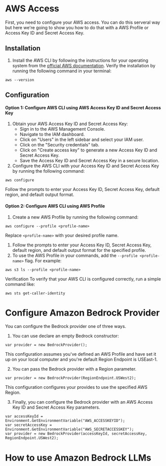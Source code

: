 # AWS Access
First, you need to configure your AWS access.  You can do this serveral way but here we're going to show you how to do that with a AWS Profile or Access Key ID and Secret Access Key.


## Installation

1. Install the AWS CLI by following the instructions for your operating system from the [official AWS documentation](https://docs.aws.amazon.com/cli/latest/userguide/getting-started-install.html).
Verify the installation by running the following command in your terminal:
```
aws --version
```

## Configuration

#### Option 1: Configure AWS CLI using AWS Access Key ID and Secret Access Key
1. Obtain your AWS Access Key ID and Secret Access Key:
    - Sign in to the AWS Management Console.
    - Navigate to the IAM dashboard.
    - Click on "Users" in the left sidebar and select your IAM user.
    - Click on the "Security credentials" tab.
    - Click on "Create access key" to generate a new Access Key ID and Secret Access Key.
    - Save the Access Key ID and Secret Access Key in a secure location.
1. Configure the AWS CLI with your Access Key ID and Secret Access Key by running the following command:
```
aws configure
```
Follow the prompts to enter your Access Key ID, Secret Access Key, default region, and default output format.

#### Option 2: Configure AWS CLI using AWS Profile
1. Create a new AWS Profile by running the following command:
```
aws configure --profile <profile-name>
```
Replace `<profile-name>` with your desired profile name.
1. Follow the prompts to enter your Access Key ID, Secret Access Key, default region, and default output format for the specified profile.
1. To use the AWS Profile in your commands, add the `--profile <profile-name>` flag. For example:
```
aws s3 ls --profile <profile-name>
```
Verification
To verify that your AWS CLI is configured correctly, run a simple command like:
```
aws sts get-caller-identity
```

# Configure Amazon Bedrock Provider

You can configure the Bedrock provider one of three ways.  
1. You can use declare an empty Bedrock constructor:
```
var provider = new BedrockProvider();
```
This configuration assumes you've defined an AWS Profile and have set it up on your local computer and you're default Region Endpoint is USEast-1.

2. You can pass the Bedrock provider with a Region parameter.
```
var provider = new BedrockProvider(RegionEndpoint.USWest2);
```
This configuration configures your provides to use the specified AWS Region.

3. Finally, you can configure the Bedrock provider with an AWS Access Key ID and Secret Access Key parameters.
```
var accessKeyId = Environment.GetEnvironmentVariable("AWS_ACCESSKEYID");
var secretAccessKey = Environment.GetEnvironmentVariable("AWS_SECRETACCESSKEY");
var provider = new BedrockProvider(accessKeyId, secretAccessKey, RegionEndpoint.USWest2);
``` 

# How to use Amazon Bedrock LLMs

